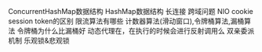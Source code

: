 ConcurrentHashMap数据结构
HashMap数据结构
长连接
跨域问题
NIO
cookie session token的区别
限流算法有哪些
    计数器算法(滑动窗口),令牌桶算法,漏桶算法
    令牌桶为什么比漏桶好
动态代理在，在执行的时候会进行反射调用么
双亲委派机制
乐观锁&悲观锁
